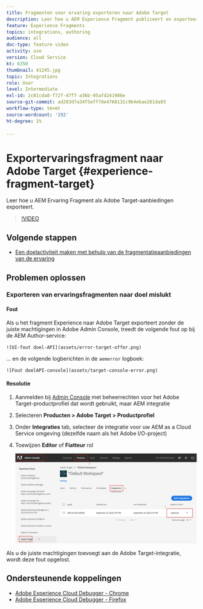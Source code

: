 ```yaml
---
title: Fragmenten voor ervaring exporteren naar Adobe Target
description: Leer hoe u AEM Experience Fragment publiceert en exporteert als Adobe Target-aanbiedingen.
feature: Experience Fragments
topics: integrations, authoring
audience: all
doc-type: feature video
activity: use
version: Cloud Service
kt: 6350
thumbnail: 41245.jpg
topic: Integrations
role: User
level: Intermediate
exl-id: 2c01cda8-f72f-47f7-a36b-95afd241906e
source-git-commit: ad203d7a34f5eff7de4768131c9b4ebae261da93
workflow-type: tm+mt
source-wordcount: '192'
ht-degree: 1%

---
```


# Exportervaringsfragment naar Adobe Target {#experience-fragment-target}

Leer hoe u AEM Ervaring Fragment als Adobe Target-aanbiedingen exporteert.

>[!VIDEO](https://video.tv.adobe.com/v/41245?quality=12&learn=on)

## Volgende stappen

+ [Een doelactiviteit maken met behulp van de fragmentatieaanbiedingen van de ervaring](./create-target-activity.md)

## Problemen oplossen

### Exporteren van ervaringsfragmenten naar doel mislukt

#### Fout

Als u het fragment Experience naar Adobe Target exporteert zonder de juiste machtigingen in Adobe Admin Console, treedt de volgende fout op bij de AEM Author-service:

    ![UI-fout doel-API](assets/error-target-offer.png)

... en de volgende logberichten in de `aemerror` logboek:

    ![Fout doelAPI-console](assets/target-console-error.png)

#### Resolutie

1. Aanmelden bij [Admin Console](https://adminconsole.adobe.com/) met beheerrechten voor het Adobe Target-productprofiel dat wordt gebruikt, maar AEM integratie
2. Selecteren __Producten > Adobe Target > Productprofiel__
3. Onder __Integraties__ tab, selecteer de integratie voor uw AEM as a Cloud Service omgeving (dezelfde naam als het Adobe I/O-project)
4. Toewijzen __Editor__ of __Fiatteur__ rol

   ![DoelAPI-fout](assets/target-permissions.png)

Als u de juiste machtigingen toevoegt aan de Adobe Target-integratie, wordt deze fout opgelost.

## Ondersteunende koppelingen

+ [Adobe Experience Cloud Debugger - Chrome](https://chrome.google.com/webstore/detail/adobe-experience-cloud-de/ocdmogmohccmeicdhlhhgepeaijenapj)
+ [Adobe Experience Cloud Debugger - Firefox](https://addons.mozilla.org/en-US/firefox/addon/adobe-experience-platform-dbg/)
